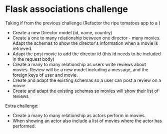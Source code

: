 # Flask associations challenge

Taking if from the previous challenge (Refactor the ripe tomatoes app to a )
- Create a new Director model (id, name, country)
- Create a one to many relationship between one director - many movies. Adapt the schemas to show the director's information when a movie is retrieved.
- Adapt the post movie to add the director id (this id needs to be included in the request body)
- Create a many to many relationship as users write reviews about movies. Review will be a new model including a message, and the foreign keys of user and movie.
- Create and adapt the existing schemas so a user can post a review on a movie
- Create and adapt the existing schemas so movies will show their list of reviews

Extra challenge:
- Create a many to many relationship as actors perform in movies.
- When showing an actor also include a list of movies where the actor has performed.

